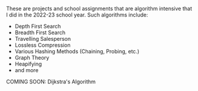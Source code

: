 These are projects and school assignments that are algorithm intensive that I did in the 2022-23 school year. 
Such algorithms include:

- Depth First Search
- Breadth First Search
- Travelling Salesperson
- Lossless Compression
- Various Hashing Methods (Chaining, Probing, etc.)
- Graph Theory
- Heapifying
- and more

COMING SOON: Dijkstra's Algorithm
